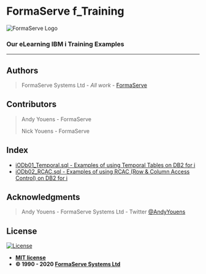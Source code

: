 # FormaServe f_Training

![FormaServe Logo](https://github.com/AndyYouens/f_Learning/blob/master]/image.png?raw=true)

### Our eLearning IBM i Training Examples

***
## Authors

> FormaServe Systems Ltd - *All work* - [FormaServe](https://www.formaserve.co.uk)

## Contributors

> Andy Youens - FormaServe
>
> Nick Youens - FormaServe

## Index
* [iODb01_Temporal.sql - Examples of using Temporal Tables on DB2 for i](iODb01_Temporal.sql)
* [iODb02_RCAC.sql - Examples of using RCAC (Row & Column Access Control)  on DB2 for i](iODb02_RCAC.sql)

## Acknowledgments

> Andy Youens - FormaServe Systems Ltd - Twitter [@AndyYouens](https://twitter.com/AndyYouens)

## License

[![License](http://img.shields.io/:license-mit-blue.svg?style=flat-square)](http://badges.mit-license.org)

- **[MIT license](http://opensource.org/licenses/mit-license.php)**
- **© 1990 - 2020 [FormaServe Systems Ltd](https://www.formaserve.co.uk)**
